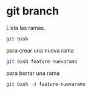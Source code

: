 # git branch

Lista las ramas.
```` bash
git bash 
````
para crear una nueva rama
```` bash
git bash feature-nuevarama
````
para borrar una rama
````bash
git bash -d feature-nuevarama
````